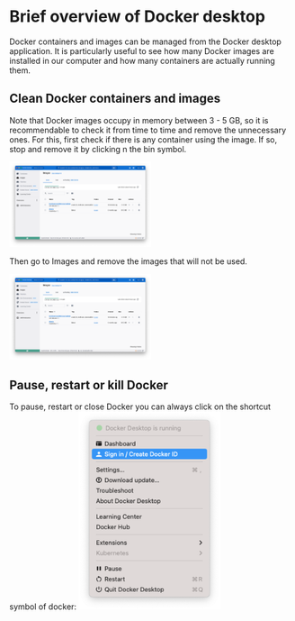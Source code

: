 # Brief overview of Docker desktop 

Docker containers and images can be managed from the Docker desktop application. It is particularly useful to see how many Docker images are installed in our computer and how many containers are actually running them.

## Clean Docker containers and images

Note that Docker images occupy in memory between 3 - 5 GB, so it is recommendable to check it from time to time and remove the unnecessary ones. For this, first check if there is any container using the image. If so, stop and remove it by clicking n the bin symbol. 

<img src="https://github.com/HenriquesLab/DL4MicEverywhere/blob/documentation/Wiki%20images/DOCKER_DESKTOP_CONTAINER.png" 
     alt="Docker desktop container"
     width="50%" 
     height="50%" />


Then go to Images and remove the images that will not be used.

<img src="https://github.com/HenriquesLab/DL4MicEverywhere/blob/documentation/Wiki%20images/DOCKER_DESKTOP_IMAGE.png" 
     alt="Docker desktop images"
     width="50%" 
     height="50%" />

## Pause, restart or kill Docker

To pause, restart or close Docker you can always click on the shortcut symbol of docker: 
<img src="https://github.com/HenriquesLab/DL4MicEverywhere/blob/documentation/Wiki%20images/STOP_DOCKER.png" 
     alt="Docker desktop images"
     width="50%" 
     height="50%" />
